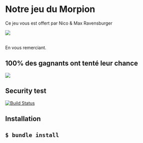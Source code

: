 <h1>
Notre jeu du Morpion</h1>

<p>
Ce jeu vous est offert par Nico & Max Ravensburger<br>
<p>
<img src="https://images-eu.ssl-images-amazon.com/images/I/51GavJ7XrpL.png">
</p>
<br>
En vous remerciant. 
</p>

<h2> 100% des gagnants ont tenté leur chance</h2>
<p>
<img src="http://www.centpourcent-vosges.fr/wp-content/uploads/2018/09/morpion_1.3fda0133747.original.jpg">
</p>


<h2>Security test</h2>
<p><a href="http://travis-ci.org/amro/gibbon" rel="nofollow"><img src="https://camo.githubusercontent.com/9781b2bd443dfd9fe00623f9c27ff0ae5349148c/68747470733a2f2f7365637572652e7472617669732d63692e6f72672f616d726f2f676962626f6e2e737667" alt="Build Status" data-canonical-src="https://secure.travis-ci.org/amro/gibbon.svg" style="max-width:100%;"></a></p>


<h2>Installation<h2>
<pre><code>$ bundle install 
</code></pre>